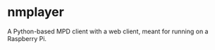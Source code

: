 nmplayer
========

A Python-based MPD client with a web client, meant for running on a Raspberry Pi.